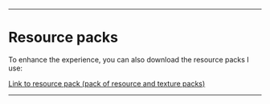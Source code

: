 
***

# Resource packs

To enhance the experience, you can also download the resource packs I use:

[Link to resource pack (pack of resource and texture packs)](https://github.com/seanpm2001/SeansLifeArchive_MinecraftPE_Backup_ResourcePacks)

***
